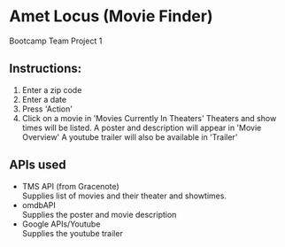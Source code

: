 # Amet Locus (Movie Finder)
Bootcamp Team Project 1

## Instructions:
1. Enter a zip code
2. Enter a date
3. Press 'Action'
4. Click on a movie in 'Movies Currently In Theaters'
Theaters and show times will be listed.
A poster and description will appear in 'Movie Overview'
A youtube trailer will also be available in 'Trailer'

## APIs used
- TMS API (from Gracenote)<br>
  Supplies list of movies and their theater and showtimes.
- omdbAPI<br>
  Supplies the poster and movie description
- Google APIs/Youtube<br>
  Supplies the youtube trailer

